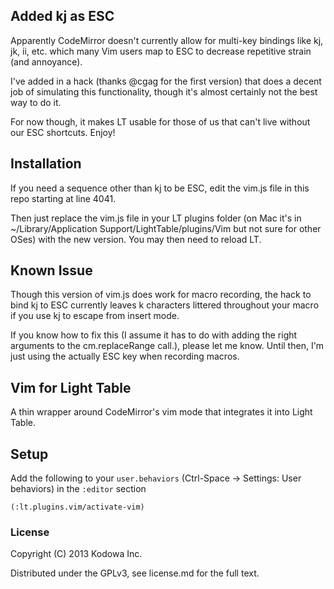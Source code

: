 ## Added kj as ESC
Apparently CodeMirror doesn't currently allow for multi-key bindings like kj, jk, ii, etc. which many Vim
users map to ESC to decrease repetitive strain (and annoyance). 

I've added in a hack (thanks @cgag for the first version) that does a decent job of simulating this functionality, though it's almost certainly not the best way to do it.

For now though, it makes LT usable for those of us that can't live without our ESC shortcuts. Enjoy!

## Installation
If you need a sequence other than kj to be ESC, edit the vim.js file in this repo starting at line 4041.

Then just replace the vim.js file in your LT plugins folder (on Mac it's in ~/Library/Application Support/LightTable/plugins/Vim but not sure for other OSes) with the new version. You may then need to reload LT.

## Known Issue
Though this version of vim.js does work for macro recording, the hack to bind kj to ESC currently leaves
k characters littered throughout your macro if you use kj to escape from insert mode.

If you know how to fix this (I assume it has to do with adding the right arguments to the cm.replaceRange call.),
please let me know. Until then, I'm just using the actually ESC key when recording macros.

## Vim for Light Table

A thin wrapper around CodeMirror's vim mode that integrates it into Light Table.

## Setup

Add the following to your `user.behaviors` (Ctrl-Space -> Settings: User behaviors) in the `:editor` section

    (:lt.plugins.vim/activate-vim)

### License

Copyright (C) 2013 Kodowa Inc.

Distributed under the GPLv3, see license.md for the full text.

